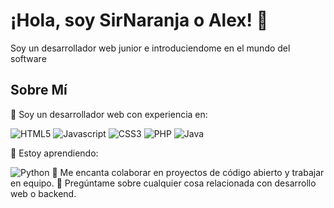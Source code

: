 # ¡Hola, soy SirNaranja o Alex! 👋

Soy un desarrollador web junior e introduciendome en el mundo del software

## Sobre Mí


💼 Soy un desarrollador web con experiencia en:

![HTML5](https://img.shields.io/badge/html5-%23E34F26.svg?style=for-the-badge&logo=html5&logoColor=white)
![Javascript](https://img.shields.io/badge/JavaScript-323330?style=for-the-badge&logo=javascript&logoColor=F7DF1E)
![CSS3](https://img.shields.io/badge/CSS3-1572B6?style=for-the-badge&logo=css3&logoColor=white)
![PHP](https://img.shields.io/badge/php-%23777BB4.svg?style=for-the-badge&logo=php&logoColor=white)
![Java](https://img.shields.io/badge/java-%23ED8B00.svg?style=for-the-badge&logo=openjdk&logoColor=white)

🌱 Estoy aprendiendo:

![Python](https://img.shields.io/badge/python-3670A0?style=for-the-badge&logo=python&logoColor=ffdd54)
👯 Me encanta colaborar en proyectos de código abierto y trabajar en equipo.
💬 Pregúntame sobre cualquier cosa relacionada con desarrollo web o backend.

